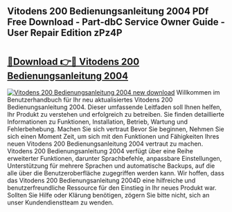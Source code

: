 ## Vitodens 200 Bedienungsanleitung 2004 PDf Free Download - Part-dbC Service Owner Guide - User Repair Edition zPz4P

# <h2><a href="http://df57uk8.blite.top/?on=Vitodens+200+Bedienungsanleitung+2004">🔗Download 👉🔴 Vitodens 200 Bedienungsanleitung 2004</a></h2>

[![Vitodens 200 Bedienungsanleitung 2004 new download](https://i.imgur.com/lujVjoI.png)](http://df57uk8.blite.top/?on=Vitodens+200+Bedienungsanleitung+2004)
Willkommen im Benutzerhandbuch für Ihr neu aktualisiertes Vitodens 200 Bedienungsanleitung 2004. Dieser umfassende Leitfaden soll Ihnen helfen, Ihr Produkt zu verstehen und erfolgreich zu betreiben. Sie finden detaillierte Informationen zu Funktionen, Installation, Betrieb, Wartung und Fehlerbehebung. Machen Sie sich vertraut Bevor Sie beginnen, Nehmen Sie sich einen Moment Zeit, um sich mit den Funktionen und Fähigkeiten Ihres neuen Vitodens 200 Bedienungsanleitung 2004 vertraut zu machen. Vitodens 200 Bedienungsanleitung 2004 verfügt über eine Reihe erweiterter Funktionen, darunter Sprachbefehle, anpassbare Einstellungen, Unterstützung für mehrere Sprachen und automatische Backups, auf die alle über die Benutzeroberfläche zugegriffen werden kann. Wir hoffen, dass das Vitodens 200 Bedienungsanleitung 2004D eine hilfreiche und benutzerfreundliche Ressource für den Einstieg in Ihr neues Produkt war. Sollten Sie Hilfe oder Klärung benötigen, zögern Sie bitte nicht, sich an unser Kundendienstteam zu wenden.
